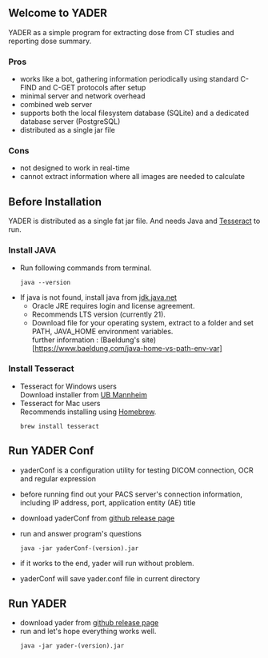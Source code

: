 ## Welcome to YADER

YADER as a simple program for extracting dose from CT studies and reporting dose summary.

### Pros
* works like a bot, gathering information periodically using standard C-FIND and C-GET protocols after setup
* minimal server and network overhead
* combined web server
* supports both the local filesystem database (SQLite) and a dedicated database server (PostgreSQL)
* distributed as a single jar file

### Cons
* not designed to work in real-time 
* cannot extract information where all images are needed to calculate

## Before Installation

YADER is distributed as a single fat jar file. And needs Java and [Tesseract](https://tesseract-ocr.github.io) to run.

### Install JAVA
* Run following commands from terminal.  
  ```
  java --version
  ```
* If java is not found, install java from [jdk.java.net](https://jdk.java.net)  
    * Oracle JRE requires login and license agreement.  
    * Recommends LTS version (currently 21).  
    * Download file for your operating system, extract to a folder and set PATH, JAVA_HOME environment variables.  
      further information : (Baeldung's site)[https://www.baeldung.com/java-home-vs-path-env-var]

### Install Tesseract 
* Tesseract for Windows users  
  Download installer from [UB Mannheim](https://digi.bib.uni-mannheim.de/tesseract/)
* Tesseract for Mac users  
  Recommends installing using [Homebrew](https://brew.sh).  
  ```
  brew install tesseract
  ```

## Run YADER Conf
* yaderConf is a configuration utility for testing DICOM connection, OCR and regular expression

* before running find out your PACS server's connection information, including IP address, port, application entity (AE) title
* download yaderConf from [github release page](https://github.com/maryknollrad/yader/releases)
* run and answer program's questions
  ```
  java -jar yaderConf-(version).jar
  ```
* if it works to the end, yader will run without problem.
* yaderConf will save yader.conf file in current directory

## Run YADER
* download yader from [github release page](https://github.com/maryknollrad/yader/releases)
* run and let's hope everything works well.
  ```
  java -jar yader-(version).jar
  ```
